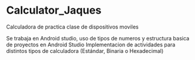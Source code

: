 # Calculator_Jaques
Calculadora de practica clase de dispositivos moviles

Se trabaja en Android studio, uso de tipos de numeros y estructura basica de proyectos en Android Studio
Implementacion de actividades para distintos tipos de calculadora (Estándar, Binaria o Hexadecimal)

